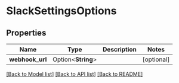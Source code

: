 # SlackSettingsOptions

## Properties

Name | Type | Description | Notes
------------ | ------------- | ------------- | -------------
**webhook_url** | Option<**String**> |  | [optional]

[[Back to Model list]](../README.md#documentation-for-models) [[Back to API list]](../README.md#documentation-for-api-endpoints) [[Back to README]](../README.md)



